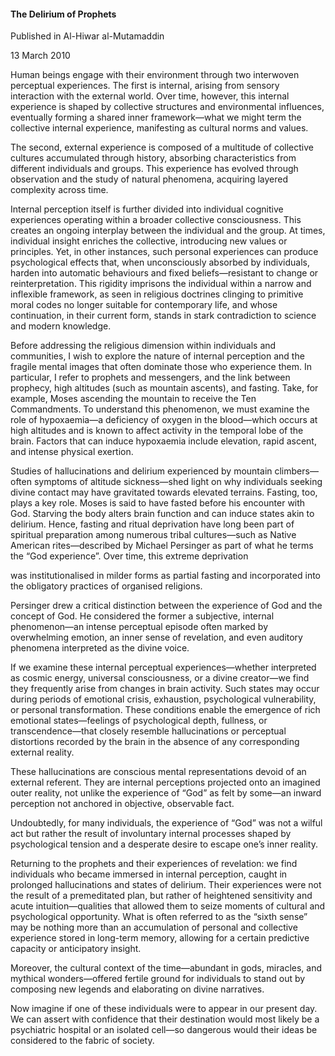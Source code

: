 <h4>The Delirium of Prophets</h4>

Published in Al-Hiwar al-Mutamaddin

13 March 2010

Human beings engage with their environment through two interwoven perceptual experiences. The first is internal, arising from sensory interaction with the external world. Over time, however, this internal experience is shaped by collective structures and environmental influences, eventually forming a shared inner framework—what we might term the collective internal experience, manifesting as cultural norms and values.

The second, external experience is composed of a multitude of collective cultures accumulated through history, absorbing characteristics from different individuals and groups. This experience has evolved through observation and the study of natural phenomena, acquiring layered complexity across time.

Internal perception itself is further divided into individual cognitive experiences operating within a broader collective consciousness. This creates an ongoing interplay between the individual and the group. At times, individual insight enriches the collective, introducing new values or principles. Yet, in other instances, such personal experiences can produce psychological effects that, when unconsciously absorbed by individuals, harden into automatic behaviours and fixed beliefs—resistant to change or reinterpretation. This rigidity imprisons the individual within a narrow and inflexible framework, as seen in religious doctrines clinging to primitive moral codes no longer suitable for contemporary life, and whose continuation, in their current form, stands in stark contradiction to science and modern knowledge.

Before addressing the religious dimension within individuals and communities, I wish to explore the nature of internal perception and the fragile mental images that often dominate those who experience them. In particular, I refer to prophets and messengers, and the link between prophecy, high altitudes (such as mountain ascents), and fasting. Take, for example, Moses ascending the mountain to receive the Ten Commandments. To understand this phenomenon, we must examine the role of hypoxaemia—a deficiency of oxygen in the blood—which occurs at high altitudes and is known to affect activity in the temporal lobe of the brain. Factors that can induce hypoxaemia include elevation, rapid ascent, and intense physical exertion.

Studies of hallucinations and delirium experienced by mountain climbers—often symptoms of altitude sickness—shed light on why individuals seeking divine contact may have gravitated towards elevated terrains. Fasting, too, plays a key role. Moses is said to have fasted before his encounter with God. Starving the body alters brain function and can induce states akin to delirium. Hence, fasting and ritual deprivation have long been part of spiritual preparation among numerous tribal cultures—such as Native American rites—described by Michael Persinger as part of what he terms the “God experience”. Over time, this extreme deprivation

was institutionalised in milder forms as partial fasting and incorporated into the obligatory practices of organised religions.

Persinger drew a critical distinction between the experience of God and the concept of God. He considered the former a subjective, internal phenomenon—an intense perceptual episode often marked by overwhelming emotion, an inner sense of revelation, and even auditory phenomena interpreted as the divine voice.

If we examine these internal perceptual experiences—whether interpreted as cosmic energy, universal consciousness, or a divine creator—we find they frequently arise from changes in brain activity. Such states may occur during periods of emotional crisis, exhaustion, psychological vulnerability, or personal transformation. These conditions enable the emergence of rich emotional states—feelings of psychological depth, fullness, or transcendence—that closely resemble hallucinations or perceptual distortions recorded by the brain in the absence of any corresponding external reality.

These hallucinations are conscious mental representations devoid of an external referent. They are internal perceptions projected onto an imagined outer reality, not unlike the experience of “God” as felt by some—an inward perception not anchored in objective, observable fact.

Undoubtedly, for many individuals, the experience of “God” was not a wilful act but rather the result of involuntary internal processes shaped by psychological tension and a desperate desire to escape one’s inner reality.

Returning to the prophets and their experiences of revelation: we find individuals who became immersed in internal perception, caught in prolonged hallucinations and states of delirium. Their experiences were not the result of a premeditated plan, but rather of heightened sensitivity and acute intuition—qualities that allowed them to seize moments of cultural and psychological opportunity. What is often referred to as the “sixth sense” may be nothing more than an accumulation of personal and collective experience stored in long-term memory, allowing for a certain predictive capacity or anticipatory insight.

Moreover, the cultural context of the time—abundant in gods, miracles, and mythical wonders—offered fertile ground for individuals to stand out by composing new legends and elaborating on divine narratives.

Now imagine if one of these individuals were to appear in our present day. We can assert with confidence that their destination would most likely be a psychiatric hospital or an isolated cell—so dangerous would their ideas be considered to the fabric of society.